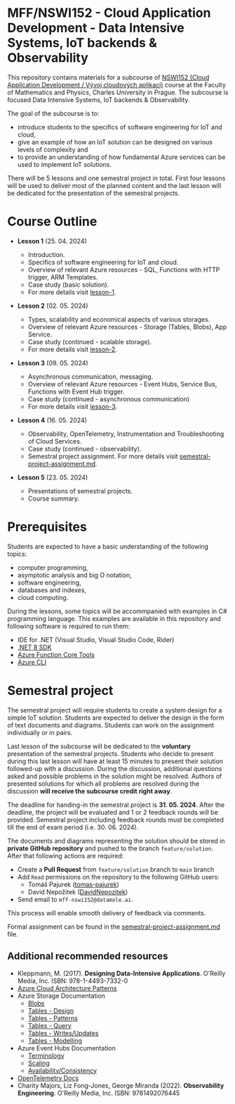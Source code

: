 # MFF/NSWI152 - Cloud Application Development - Data Intensive Systems, IoT backends & Observability

This repository contains materials for a subcourse of [NSWI152 (Cloud Application Development / Vývoj cloudových aplikací)](https://www.ksi.mff.cuni.cz/teaching/nswi152-web/) course at the Faculty of Mathematics and Physics, Charles University in Prague. The subcourse is focused Data Intensive Systems, IoT backends & Observability.

The goal of the subcourse is to:

* introduce students to the specifics of software engineering for IoT and cloud,
* give an example of how an IoT solution can be designed on various levels of complexity and
* to provide an understanding of how fundamental Azure services can be used to implement IoT solutions.

There will be 5 lessons and one semestral project in total. First four lessons will be used to deliver most of the planned content and the last lesson will be dedicated for the presentation of the semestral projects.

# Course Outline

* **Lesson 1** (25. 04. 2024)
  * Introduction.
  * Specifics of software engineering for IoT and cloud.
  * Overview of relevant Azure resources - SQL, Functions with HTTP trigger, ARM Templates. 
  * Case study (basic solution).
  * For more details visit [lesson-1](./lesson-1/README.md).

* **Lesson 2** (02. 05. 2024)
  * Types, scalability and economical aspects of various storages.
  * Overview of relevant Azure resources - Storage (Tables, Blobs), App Service.
  * Case study (continued - scalable storage).
  * For more details visit [lesson-2](./lesson-2/README.md).

* **Lesson 3** (09. 05. 2024)
  * Asynchronous communication, messaging.
  * Overview of relevant Azure resources - Event Hubs, Service Bus, Functions with Event Hub trigger.
  * Case study (continued - asynchronous communication)
  * For more details visit [lesson-3](./lesson-3/README.md).

* **Lesson 4** (16. 05. 2024)
  * Observability, OpenTelemetry, Instrumentation and Troubleshooting of Cloud Services.
  * Case study (continued - observability).
  * Semestral project assignment. For more details visit [semestral-project-assignment.md](./semestral-project-assignment.md).

* **Lesson 5** (23. 05. 2024)
  * Presentations of semestral projects.
  * Course summary.

# Prerequisites 

Students are expected to have a basic understanding of the following topics:

* computer programming,
* asymptotic analysis and big O notation,
* software engineering,
* databases and indexes,
* cloud computing.

During the lessons, some topics will be accommpanied with examples in C# programming language. This examples are available in this repository and following software is required to run them:

* IDE for .NET (Visual Studio, Visual Studio Code, Rider)
* [.NET 8 SDK](https://dotnet.microsoft.com/en-us/download/dotnet/8.0)
* [Azure Function Core Tools](https://learn.microsoft.com/en-us/azure/azure-functions/functions-run-local?)
* [Azure CLI](https://learn.microsoft.com/en-us/cli/azure/install-azure-cli)

# Semestral project

The semestral project will require students to create a system design for a simple IoT solution. Students are expected to deliver the design in the form of text documents and diagrams. Students can work on the assignment individually or in pairs.

Last lesson of the subcourse will be dedicated to the **voluntary** presentation of the semestral projects. Students who decide to present during this last lesson will have at least 15 minutes to present their solution followed-up with a discussion. During the discussion, additional questions asked and possible problems in the solution might be resolved. Authors of presented solutions for which all problems are resolved during the discussion **will receive the subcourse credit right away**.

The deadline for handing-in the semestral project is **31. 05. 2024**. After the deadline, the project will be evaluated and 1 or 2 feedback rounds will be provided. Semestral project including feedback rounds must be completed till the end of exam period (i.e. 30. 06. 2024).

The documents and diagrams representing the solution should be stored in **private GitHub repository** and pushed to the branch `feature/solution`. After that following actions are required:

* Create a  **Pull Request** from `feature/solution` branch to `main` branch 
* Add `Read` permissions on the repository to the following GitHub users:
  * Tomáš Pajurek ([tomas-pajurek](https://github.com/tomas-pajurek))
  * David Nepožitek ([DavidNepozitek](https://github.com/DavidNepozitek))
* Send email to `mff-nswi152@datamole.ai`.

This process will enable smooth delivery of feedback via comments.

Formal assignment can be found in the [semestral-project-assignment.md](./semestral-project-assignment.md) file.

## Additional recommended resources

* Kleppmann, M. (2017). **Designing Data-Intensive Applications**. O'Reilly Media, Inc. ISBN: 978-1-4493-7332-0 
* [Azure Cloud Architecture Patterns](https://docs.microsoft.com/en-us/azure/architecture/patterns/)
* Azure Storage Documentation
  * [Blobs](https://azure.microsoft.com/en-us/services/storage/blobs/)
  * [Tables - Design](https://docs.microsoft.com/en-us/azure/storage/tables/table-storage-design-guidelines)
  * [Tables - Patterns](https://docs.microsoft.com/en-us/azure/storage/tables/table-storage-design-patterns)
  * [Tables - Query](https://docs.microsoft.com/en-us/azure/storage/tables/table-storage-design-for-query)
  * [Tables - Writes/Updates](https://docs.microsoft.com/en-us/azure/storage/tables/table-storage-design-for-modification)
  * [Tables - Modelling](https://docs.microsoft.com/en-us/azure/storage/tables/table-storage-design-modeling)
* Azure Event Hubs Documentation
  * [Terminology](https://docs.microsoft.com/en-us/azure/event-hubs/event-hubs-features)
  * [Scaling](https://docs.microsoft.com/en-us/azure/event-hubs/event-hubs-scalability)
  * [Availability/Consistency](https://docs.microsoft.com/en-us/azure/event-hubs/event-hubs-availability-and-consistency?tabs=dotnet)
* [OpenTelemetry Docs](https://opentelemetry.io/docs/)
* Charity Majors, Liz Fong-Jones, George Miranda (2022). **Observability Engineering**. O'Reilly Media, Inc. ISBN: 9781492076445
